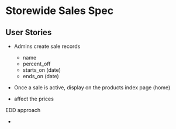 # Storewide Sales Spec

## User Stories

- Admins create sale records

  - name
  - percent_off
  - starts_on (date)
  - ends_on (date)

- Once a sale is active, display on the products index page (home)

- affect the prices

EDD approach

-
